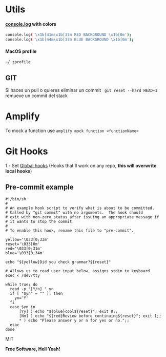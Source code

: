 # Utils

#### [console.log](https://developer.mozilla.org/en-US/docs/Web/API/console/log_static) with colors
```sh
console.log('\x1b[41m\x1b[37m RED BACKGROUND \x1b[0m'); 
console.log('\x1b[44m\x1b[37m BLUE BACKGROUND \x1b[0m');
```

#### MacOS profile

`~/.zprofile`

## GIT

Si haces un pull o quieres eliminar un commit ` git reset --hard HEAD~1` remueve un commit del stack

# Amplify
To mock a function use `amplify mock function <functionName>`

# Git Hooks
1.- Set [Global hooks](https://stackoverflow.com/a/37293198) (Hooks that'll work on any repo, **this will overwrite local hooks**)

## Pre-commit example
```
#!/bin/sh
#
# An example hook script to verify what is about to be committed.
# Called by "git commit" with no arguments.  The hook should
# exit with non-zero status after issuing an appropriate message if
# it wants to stop the commit.
#
# To enable this hook, rename this file to "pre-commit".

yellow='\033[0;33m'
reset='\033[0m'
red='\033[0;31m'
blue='\033[0;34m'

echo "${yellow}Did you check grammar?${reset}"

# Allows us to read user input below, assigns stdin to keyboard
exec < /dev/tty

while true; do
  read -p "[Y/n] " yn
  if [ "$yn" = "" ]; then
    yn='Y'
  fi
  case $yn in
      [Yy] ) echo "${blue}cool${reset}"; exit 0;;
      [Nn] ) echo "${red}Review before continuing${reset}"; exit 1;;
      * ) echo "Please answer y or n for yes or no.";;
  esac
done
```
MIT

**Free Software, Hell Yeah!**
